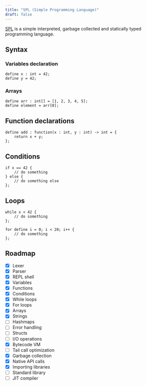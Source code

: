 ```yaml
---
title: "SPL (Simple Programming Language)"
draft: false
---
```


[SPL](https://github.com/mrunix00/spl) is a simple interpreted, garbage collected and statically typed programming language.

## Syntax
### Variables declaration

```
define x : int = 42;
define y = 42;
```

### Arrays
```
define arr : int[] = [1, 2, 3, 4, 5];
define element = arr[0];
```

## Function declarations

```
define add : function(x : int, y : int) -> int = {
    return x + y;
};
```

## Conditions

```
if x == 42 {
    // do something
} else {
    // do something else
};
```

## Loops

```
while x < 42 {
    // do something
};

for define i = 0; i < 20; i++ {
    // do something
};
```

## Roadmap
- [x] Lexer
- [x] Parser
- [x] REPL shell
- [x] Variables
- [x] Functions
- [x] Conditions
- [x] While loops
- [x] For loops
- [x] Arrays
- [x] Strings
- [ ] Hashmaps
- [ ] Error handling
- [ ] Structs
- [ ] I/O operations
- [x] Bytecode VM
- [ ] Tail call optimization
- [x] Garbage collection
- [x] Native API calls
- [x] Importing libraries
- [ ] Standard library
- [ ] JIT compiler
